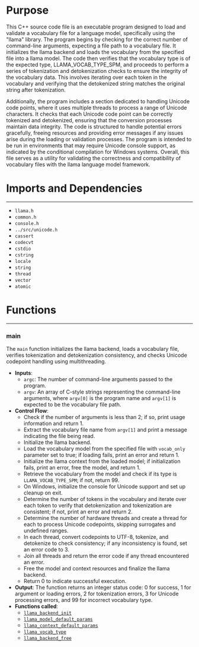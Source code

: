# Purpose
This C++ source code file is an executable program designed to load and validate a vocabulary file for a language model, specifically using the "llama" library. The program begins by checking for the correct number of command-line arguments, expecting a file path to a vocabulary file. It initializes the llama backend and loads the vocabulary from the specified file into a llama model. The code then verifies that the vocabulary type is of the expected type, LLAMA_VOCAB_TYPE_SPM, and proceeds to perform a series of tokenization and detokenization checks to ensure the integrity of the vocabulary data. This involves iterating over each token in the vocabulary and verifying that the detokenized string matches the original string after tokenization.

Additionally, the program includes a section dedicated to handling Unicode code points, where it uses multiple threads to process a range of Unicode characters. It checks that each Unicode code point can be correctly tokenized and detokenized, ensuring that the conversion processes maintain data integrity. The code is structured to handle potential errors gracefully, freeing resources and providing error messages if any issues arise during the loading or validation processes. The program is intended to be run in environments that may require Unicode console support, as indicated by the conditional compilation for Windows systems. Overall, this file serves as a utility for validating the correctness and compatibility of vocabulary files with the llama language model framework.
# Imports and Dependencies

---
- `llama.h`
- `common.h`
- `console.h`
- `../src/unicode.h`
- `cassert`
- `codecvt`
- `cstdio`
- `cstring`
- `locale`
- `string`
- `thread`
- `vector`
- `atomic`


# Functions

---
### main<!-- {{#callable:main}} -->
The `main` function initializes the llama backend, loads a vocabulary file, verifies tokenization and detokenization consistency, and checks Unicode codepoint handling using multithreading.
- **Inputs**:
    - `argc`: The number of command-line arguments passed to the program.
    - `argv`: An array of C-style strings representing the command-line arguments, where `argv[0]` is the program name and `argv[1]` is expected to be the vocabulary file path.
- **Control Flow**:
    - Check if the number of arguments is less than 2; if so, print usage information and return 1.
    - Extract the vocabulary file name from `argv[1]` and print a message indicating the file being read.
    - Initialize the llama backend.
    - Load the vocabulary model from the specified file with `vocab_only` parameter set to true; if loading fails, print an error and return 1.
    - Initialize the llama context from the loaded model; if initialization fails, print an error, free the model, and return 1.
    - Retrieve the vocabulary from the model and check if its type is `LLAMA_VOCAB_TYPE_SPM`; if not, return 99.
    - On Windows, initialize the console for Unicode support and set up cleanup on exit.
    - Determine the number of tokens in the vocabulary and iterate over each token to verify that detokenization and tokenization are consistent; if not, print an error and return 2.
    - Determine the number of hardware threads and create a thread for each to process Unicode codepoints, skipping surrogates and undefined ranges.
    - In each thread, convert codepoints to UTF-8, tokenize, and detokenize to check consistency; if any inconsistency is found, set an error code to 3.
    - Join all threads and return the error code if any thread encountered an error.
    - Free the model and context resources and finalize the llama backend.
    - Return 0 to indicate successful execution.
- **Output**: The function returns an integer status code: 0 for success, 1 for argument or loading errors, 2 for tokenization errors, 3 for Unicode processing errors, and 99 for incorrect vocabulary type.
- **Functions called**:
    - [`llama_backend_init`](../src/llama.cpp.driver.md#llama_backend_init)
    - [`llama_model_default_params`](../src/llama-model.cpp.driver.md#llama_model_default_params)
    - [`llama_context_default_params`](../src/llama-context.cpp.driver.md#llama_context_default_params)
    - [`llama_vocab_type`](../include/llama.h.driver.md#llama_vocab_type)
    - [`llama_backend_free`](../src/llama.cpp.driver.md#llama_backend_free)


